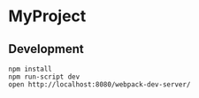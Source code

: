 # MyProject



## Development

```
npm install
npm run-script dev
open http://localhost:8080/webpack-dev-server/
```
